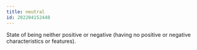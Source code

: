 ```yaml
---
title: neutral
id: 202204152448
---
```


State of being neither positive or negative (having no positive or negative characteristics or features).
